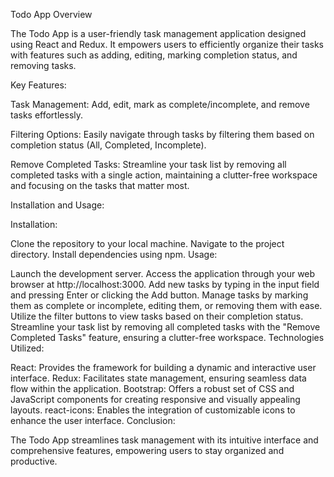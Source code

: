 Todo App Overview

The Todo App is a user-friendly task management application designed using React and Redux. It empowers users to efficiently organize their tasks with features such as adding, editing, marking completion status, and removing tasks.

Key Features:

Task Management: Add, edit, mark as complete/incomplete, and remove tasks effortlessly.

Filtering Options: Easily navigate through tasks by filtering them based on completion status (All, Completed, Incomplete).

Remove Completed Tasks: Streamline your task list by removing all completed tasks with a single action, maintaining a clutter-free workspace and focusing on the tasks that matter most.

Installation and Usage:

Installation:

Clone the repository to your local machine.
Navigate to the project directory.
Install dependencies using npm.
Usage:

Launch the development server.
Access the application through your web browser at http://localhost:3000.
Add new tasks by typing in the input field and pressing Enter or clicking the Add button.
Manage tasks by marking them as complete or incomplete, editing them, or removing them with ease.
Utilize the filter buttons to view tasks based on their completion status.
Streamline your task list by removing all completed tasks with the "Remove Completed Tasks" feature, ensuring a clutter-free workspace.
Technologies Utilized:

React: Provides the framework for building a dynamic and interactive user interface.
Redux: Facilitates state management, ensuring seamless data flow within the application.
Bootstrap: Offers a robust set of CSS and JavaScript components for creating responsive and visually appealing layouts.
react-icons: Enables the integration of customizable icons to enhance the user interface.
Conclusion:

The Todo App streamlines task management with its intuitive interface and comprehensive features, empowering users to stay organized and productive.
